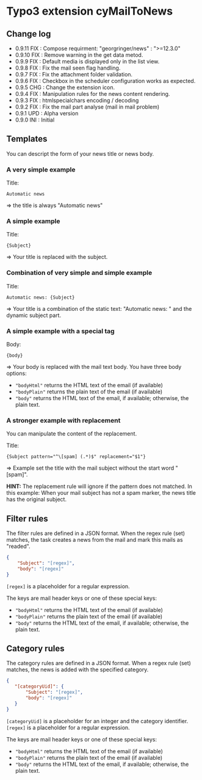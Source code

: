 # Typo3 extension cyMailToNews

## Change log

* 0.9.11 FIX : Compose requirment: "georgringer/news" : ">=12.3.0"
* 0.9.10 FIX : Remove warning in the get data metod.
* 0.9.9  FIX : Default media is displayed only in the list view.
* 0.9.8  FIX : Fix the mail seen flag handling.
* 0.9.7  FIX : Fix the attachment folder validation.
* 0.9.6  FIX : Checkbox in the scheduler configuration works as expected.
* 0.9.5  CHG : Change the extension icon.
* 0.9.4  FIX : Manipulation rules for the news content rendering.
* 0.9.3  FIX : htmlspecialchars encoding / decoding
* 0.9.2  FIX : Fix the mail part analyse (mail in mail problem)
* 0.9.1  UPD : Alpha version
* 0.9.0  INI : Initial

## Templates

You can descript the form of your news title or news body.

### A very simple example

Title:

```plain
Automatic news
```

=> the title is always "Automatic news"

### A simple example

Title:

```plain
{Subject}
```

=> Your title is replaced with the subject.

### Combination of very simple and simple example

Title:

```plain
Automatic news: {Subject}
```

=> Your title is a combination of the static text: "Automatic news: " and the dynamic subject part. 

### A simple example with a special tag

Body:

```plain
{body}
```

=> Your body is replaced with the mail text body. You have three body options:

* ```"bodyHtml"``` returns the HTML text of the email (if available)
* ```"bodyPlain"``` returns the plain text of the email (if available)
* ```"body"``` returns the HTML text of the email, if available; otherwise, the plain text.

### A stronger example with replacement

You can manipulate the content of the replacement.

Title:

```plain
{Subject pattern="^\[spam] (.*)$" replacement="$1"}
```

=> Example set the title with the mail subject without the start word "[spam]".

**HINT:** The replacement rule will ignore if the pattern does not matched. In this example: When
your mail subject has not a spam marker, the news title has the original subject.   

## Filter rules

The filter rules are defined in a JSON format. When the regex rule (set) matches, the task creates a news from the mail and mark this mails as "readed".

```json
{
    "Subject": "[regex]",
    "body": "[regex]"
}
```

```[regex]``` is a placeholder for a regular expression.

The keys are mail header keys or one of these special keys:

* ```"bodyHtml"``` returns the HTML text of the email (if available)
* ```"bodyPlain"``` returns the plain text of the email (if available)
* ```"body"``` returns the HTML text of the email, if available; otherwise, the plain text.

## Category rules

The category rules are defined in a JSON format. When a regex rule (set) matches, the news is added with the specified category.

```json
{
   "[categoryUid]": {
       "Subject": "[regex]",
       "body": "[regex]"
   }
}
```

```[categoryUid]``` is a placeholder for an integer and the category identifier.
```[regex]``` is a placeholder for a regular expression.

The keys are mail header keys or one of these special keys:

* ```"bodyHtml"``` returns the HTML text of the email (if available)
* ```"bodyPlain"``` returns the plain text of the email (if available)
* ```"body"``` returns the HTML text of the email, if available; otherwise, the plain text.

